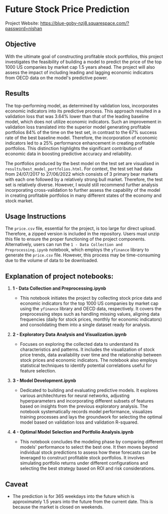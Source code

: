 # Future Stock Price Prediction
Project Website: https://blue-goby-nzj8.squarespace.com/?password=nishan

## Objective
With the ultimate goal of constructing profitable stock portfolios, this project investigates the feasibility of building a model to predict the price of the top 1000 US companies by market cap 1.5 years ahead. The project will also assess the impact of including leading and lagging economic indicators from OECD data on the model's predictive power.

## Results
The top-performing model, as determined by validation loss, incorporates economic indicators into its predictive process. This approach resulted in a validation loss that was 3.64% lower than that of the leading baseline model, which does not utilize economic indicators. Such an improvement in validation loss translated into the superior model generating profitable portfolios 84% of the time on the test set, in contrast to the 67% success rate of the best baseline model. Therefore, the incorporation of economic indicators led to a 25% performance enhancement in creating profitable portfolios. This distinction highlights the significant contribution of economic data in boosting predictive accuracy and reliability.

The portfolios produced by the best model on the test set are visualised in `results/best_model_portfolios.html`. For context, the test set had data from 24/07/2017 to 27/06/2022 which consists of 3 primary bear markets with each one followed by a relatively strong bull market. Therefore, the test set is relatively diverse. However, I would still recommend further analysis incorporating cross-validation to further assess the capability of the model in creating profitable portfolios in many different states of the economy and stock market. 

## Usage Instructions
The `price.csv` file, essential for the project, is too large for direct upload. Therefore, a zipped version is included in the repository. Users must unzip this file to ensure the proper functioning of the project components. Alternatively, users can run the `1 - Data Collection and Preprocessing.ipynb` notebook, which employs the `yfinance` library to generate the `price.csv` file. However, this process may be time-consuming due to the volume of data to be downloaded.

## Explanation of project notebooks:

1. **1 - Data Collection and Preprocessing.ipynb**
   - This notebook initiates the project by collecting stock price data and economic indicators for the top 1000 US companies by market cap using the `yfinance` library and OECD data, respectively. It covers the preprocessing steps such as handling missing values, aligning data frequencies (daily for stock prices, monthly for economic indicators) and consolidating them into a single dataset ready for analysis.

2. **2 - Exploratory Data Analysis and Visualization.ipynb**
   - Focuses on exploring the collected data to understand its characteristics and patterns. It includes the visualization of stock price trends, data availability over time and the relationship between stock prices and economic indicators. The notebook also employs statistical techniques to identify potential correlations useful for feature selection.

3. **3 - Model Development.ipynb**
   - Dedicated to building and evaluating predictive models. It explores various architechtures for neural networks, adjusting hyperparameters and incorporating different subsets of features based on insights from the previous exploratory analysis. The notebook systematically records model performance, visualizes training processes and lays the groundwork for selecting the optimal model based on validation loss and validation R-squared.

4. **4 - Optimal Model Selection and Portfolio Analysis.ipynb**
   - This notebook concludes the modeling phase by comparing different models' performance to select the best one. It then moves beyond individual stock predictions to assess how these forecasts can be leveraged to construct profitable stock portfolios. It involves simulating portfolio returns under different configurations and selecting the best strategy based on ROI and risk considerations.

## Caveat
- The prediction is for 365 weekdays into the future which is approximately 1.5 years into the future from the current date. This is because the market is closed on weekends.
